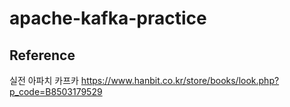 # apache-kafka-practice

## Reference
실전 아파치 카프카
https://www.hanbit.co.kr/store/books/look.php?p_code=B8503179529
